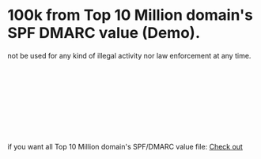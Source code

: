 <h1 style="font-size:30px"><b>100k from Top 10 Million domain's SPF DMARC value (Demo).</b></h1>
not be used for any kind of illegal activity nor law enforcement at any time.
<br><br><br><br><br><br><br><br><br><br>
<p>if you want all Top 10 Million domain's SPF/DMARC value file: <a href="https://www.fiverr.com/s/yvWjAqz" target="_blank">Check out</a></p>
